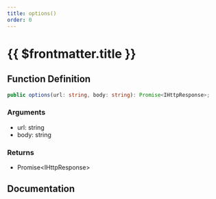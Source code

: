 ```yaml
---
title: options()
order: 0
---
```


# {{ $frontmatter.title }}

<!--@include: ./options_partial_header.md-->

## Function Definition

```ts
public options(url: string, body: string): Promise<IHttpResponse>;
```

### Arguments

* url: string
* body: string

### Returns

* Promise\<IHttpResponse\>

## Documentation

<!--@include: ./options_partial_footer.md-->
